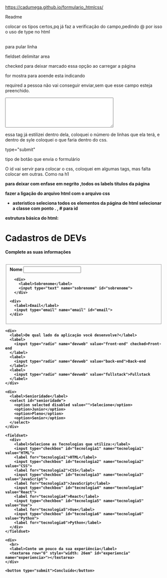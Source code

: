https://cadumega.github.io/formulario_htmlcss/

Readme

colocar os tipos certos,pq já faz a verificação do campo,pedindo @
por isso o uso de type no html

<br> para pular linha

fieldset delimitar area 

checked para deixar marcado essa opção ao carregar a página

for mostra para aoende esta indicando

required a pessoa não vai conseguir enviar,sem que esse campo esteja preenchido.

<textarea rows="6" style="width: 26em" id="experiencia" name="experiencia>"></textarea>

essa tag já estilizei dentro dela, coloquei o número de linhas que ela terá, e dentro de syle coloquei o que faria dentro do css.

type="submit"


tipo de botão que envia o formulário

O id vai servir para colocar o css, coloquei em algumas tags, mas falta colocar em outras. Como na h1

<strong> para deixar com enfase em negrito ,todos os labels títulos da página

fazer a ligação do arquivo html com o arquivo css

* asteristico seleciona todos os elementos da página de html
 selecionar a classe com ponto . , # para id


estrutura básica do html: 
<!DOCTYPE html>
<html lang="pt-br">
<head>
  <meta charset="UTF-8">
  <meta http-equiv="X-UA-Compatible" content="IE=edge">
  <meta name="viewport" content="width=device-width, initial-scale=1.0">
  <title>Document</title>
</head>
<body>
  <div>
    <h1>Cadastros de DEVs</h1>
    <p>Complete as suas informações</p>
    <br>
  </div>

  <form>
    <fieldset>
      <div>
        <label>Nome</label>
        <input type="text" name="nome" id="nome">
      </div>

      <div>
        <label>Sobrenome</label>
        <input type="text" name="sobrenome" id="sobrenome">
      </div>

    <div> 
      <label>Email</label>
      <input type="email" name="email" id="email">
    </div>
   </fieldset> 

    <div>
      <label>De qual lado da aplicação você desenvolve?</label>
      <label>
        <input type="radio" name="devweb" value="front-end" checked>Front-end
      </label>
      <label>
        <input type="radio" name="devweb" value="back-end">Back-end
      </label>
      <label>
        <input type="radio" name="devweb" value="fullstack">Fullstack
      </label>
    </div>

    <div>
      <label>Senioridade</label>
      <select id="senioridade">
        <option selected disabled value="">Selecione</option>
        <option>Junior</option>
        <option>Pleno</option>
        <option>Senior</option>
      </select>
    </div>

    <fieldset>
      <div>
        <label>Selecione as Tecnologias que utiliza:</label>
        <input type="checkbox" id="tecnologia1" name="tecnologia1" value="HTML">
        <label for="tecnologia1">HTML</label>
        <input type="checkbox" id="tecnologia2" name="tecnologia2" value="CSS">
        <label for="tecnologia2">CSS</label>
        <input type="checkbox" id="tecnologia3" name="tecnologia3" value="JavaScript">
        <label for="tecnologia3">JavaScript</label>
        <input type="checkbox" id="tecnologia4" name="tecnologia4" value="React">
        <label for="tecnologia4">React</label>
        <input type="checkbox" id="tecnologia5" name="tecnologia5" value="Vue">
        <label for="tecnologia5">Vue</label>
        <input type="checkbox" id="tecnologia6" name="tecnologia6" value="Python">
        <label for="tecnologia6">Python</label>  
      </div>
    </fieldset>

    <div>
      <br>
      <label>Conte um pouco da sua experiência</label>
      <textarea row="6" style="width: 26em" id="experiencia" name="experiencia>"></textarea>
    </div>

    <button type="submit">Concluído</button>
  </form>
  
</body>
</html>
